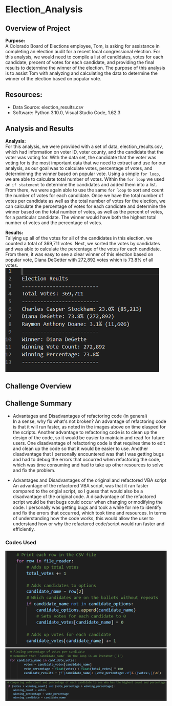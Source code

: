 # Election_Analysis

## Overview of Project

**Purpose:**  
A Colorado Board of Elections employee, Tom, is asking for assistance in completing an election audit for a recent local congressional election. For this analysis, we would need to compile a list of candidates, votes for each candidate, precent of votes for each candidate, and providing the final results to determine the winner of the election. The purpose of this analysis is to assist Tom with analyzing and calculating the data to determine the winner of the election based on popular vote. 

## Resources:
- Data Source: election_results.csv
- Software: Python 3.10.0, Visual Studio Code, 1.62.3

## Analysis and Results

**Analysis:**  
For this analysis, we were provided with a set of data, election_results.csv, which had information on voter ID, voter county, and the candidate that the voter was voting for. With the data set, the candidate that the voter was voting for is the most important data that we need to extract and use for our analysis, as our goal was to calculate votes, percentage of votes, and determininng the winner based on popular vote. Using a simple `for loop`, we are able to calculate total number of votes. Within the `for loop` we used an `if statement` to determine the candidates and added them into a list. From there, we were again able to use the same `for loop` to sort and count the number of votes for each candidate. Once we have the total number of votes per candidate as well as the total number of votes for the election, we can calculate the percentage of votes for each candidate and determine the winner based on the total number of votes, as well as the percent of votes, for a particular candidate. The winner would have both the highest total number of votes and the percentage of votes.

**Results:**  
Tallying up all of the votes for all of the candidates in this election, we counted a total of 369,711 votes. Next, we sorted the votes by candidates and was able to calculate the percentage of the votes for each candidate. From there, it was easy to see a clear winner of this election based on popular vote, Diana DeGetter with 272,892 votes which is 73.8% of all votes.  
<img src="Resources/Results.PNG">  


## Challenge Overview
## Challenge Summary

- Advantages and Disadvantages of refactoring code (in general)  
In a sense, why fix what's not broken? An advantage of refactoring code is that it will run faster, as noted in the images above on time elasped for the scripts. Another advantage to refactoring code is to clean up the design of the code, so it would be easier to maintain and read for future users. One disadvantage of refactoring code is that requires time to edit and clean up the code so that it would be easier to use. Another disadvantage that I personally encountered was that I was getting bugs and had to debug the errors that occurred when refactoring the code, which was time consuming and had to take up other resources to solve and fix the problem.


- Advantages and Disadvantages of the original and refactored VBA script  
An advantage of the refactored VBA script, was that it ran faster compared to the origial script, so I guess that would also be a disadvantage of the original code. A disadvantage of the refactored script would be that bugs could occur when changing or modifying the code. I personally was getting bugs and took a while for me to identify and fix the errors that occurred, which took time and resources. In terms of understanding how the code works, this would allow the user to understand how or why the refactored code/script would run faster and efficiently.



### Codes Used
<img src="Resources/Count_votes_sort_candidates.PNG">  
<img src="Resources/Calculations.PNG">  
<img src="Resources/Determining_winner.PNG">  
